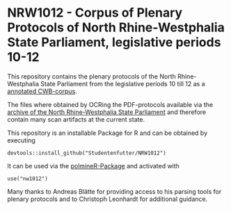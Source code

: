 # NRW1012 - Corpus of Plenary Protocols of North Rhine-Westphalia State Parliament, legislative periods 10-12

This repository contains the plenary protocols of the North Rhine-Westphalia State Parliament from the legislative periods 10 till 12 as a [annotated CWB-corpus](http://cwb.sourceforge.net/).

The files where obtained by OCRing the PDF-protocols available via the [archive of the North Rhine-Westphalia State Parliament](https://www.landtag.nrw.de/home/dokumente_und_recherche/dokumentenabruf.html) and therefore contain many scan artifacts at the current state.

This repository is an installable Package for R and can be obtained by executing
```
devtools::install_github("Studentenfutter/NRW1012")
```
It can be used via the [polmineR-Package](https://github.com/PolMine/polmineR) and activated with
```
use("nw1012")
```
Many thanks to Andreas Blätte for providing access to his parsing tools for plenary protocols and to Christoph Leonhardt for additional guidance.

